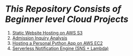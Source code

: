 # *This Repository Consists of Beginner level Cloud Projects*

1. [Static Website Hosting on AWS S3](https://github.com/Pranith1Kumar/AWS-Shelf/tree/727f348d00876fe1aec213236e379c6612561865/Beginner/Static%20Website%20hosting%20using%20S3)
2. [Admission Inquiry Analysis](https://github.com/Pranith1Kumar/AWS-Shelf/tree/c1df533cb74c3bcfc0a8721d45e5ccc80b930478/Beginner/Admission%20Inquiry%20Analysis)
3. [Hosting a Personal Python App on AWS EC2](https://github.com/Pranith1Kumar/AWS-Shelf/tree/e56fa8e7d63dbcf7f61c5ee574c5a3078e0ca415/Beginner/Hosting%20a%20Personal%20Python%20App%20on%20AWS%20EC2)
4. [Serverless Notification Engine (SNS + Lambda)](https://github.com/Pranith1Kumar/AWS-Shelf/tree/b3082c94db902643d15f45cbb1347858b57f9be9/Beginner/Serverless%20Notification%20Engine)
